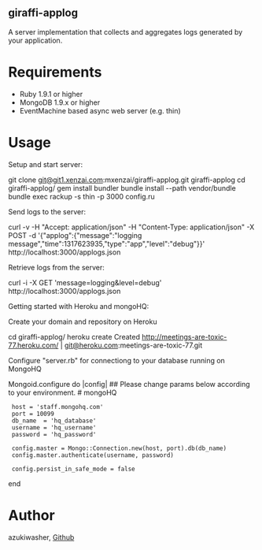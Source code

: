 giraffi-applog
---------------

A server implementation that collects and aggregates logs generated
by your application. 

Requirements
============

* Ruby 1.9.1 or higher
* MongoDB 1.9.x or higher
* EventMachine based async web server (e.g. thin)

Usage
=======

Setup and start server:

   git clone git@git1.xenzai.com:mxenzai/giraffi-applog.git giraffi-applog 
   cd giraffi-applog/
   gem install bundler
   bundle install --path vendor/bundle
   bundle exec rackup -s thin -p 3000 config.ru

Send logs to the server:

   curl -v -H "Accept: application/json" -H "Content-Type: application/json" -X POST -d '{"applog":{"message":"logging message","time":1317623935,"type":"app","level":"debug"}}' http://localhost:3000/applogs.json

Retrieve logs from the server:

   curl -i -X GET 'message=logging&level=debug' http://localhost:3000/applogs.json

Getting started with Heroku and mongoHQ:

Create your domain and repository on Heroku 

   cd giraffi-applog/
   heroku create
   Created http://meetings-are-toxic-77.heroku.com/ | git@heroku.com:meetings-are-toxic-77.git      

Configure "server.rb" for connectiong to your database running on MongoHQ

   Mongoid.configure do |config|
     ## Please change params below according to your environment.
     #  mongoHQ

     host = 'staff.mongohq.com'    
     port = 10099
     db_name  = 'hq_database'
     username = 'hq_username'
     password = 'hq_password'

     config.master = Mongo::Connection.new(host, port).db(db_name)
     config.master.authenticate(username, password)

     config.persist_in_safe_mode = false  
   end


Author
=======
azukiwasher, [Github](https://github.com/azukiwasher)
